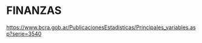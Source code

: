 # FINANZAS


https://www.bcra.gob.ar/PublicacionesEstadisticas/Principales_variables.asp?serie=3540
